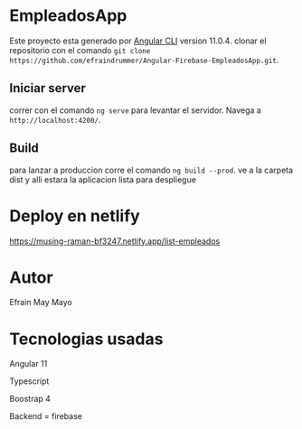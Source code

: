 # EmpleadosApp

Este proyecto esta generado por  [Angular CLI](https://github.com/angular/angular-cli) version 11.0.4.
clonar el repositorio con el comando `git clone https://github.com/efraindrummer/Angular-Firebase-EmpleadosApp.git`.

## Iniciar server

correr con el comando `ng serve` para levantar el servidor. Navega a `http://localhost:4200/`.

## Build

para lanzar a produccion corre el comando `ng build --prod`. ve a la carpeta dist y alli estara la aplicacion lista para despliegue

# Deploy en netlify
https://musing-raman-bf3247.netlify.app/list-empleados

# Autor

Efrain May Mayo

# Tecnologias usadas

Angular 11

Typescript

Boostrap 4

Backend = firebase
